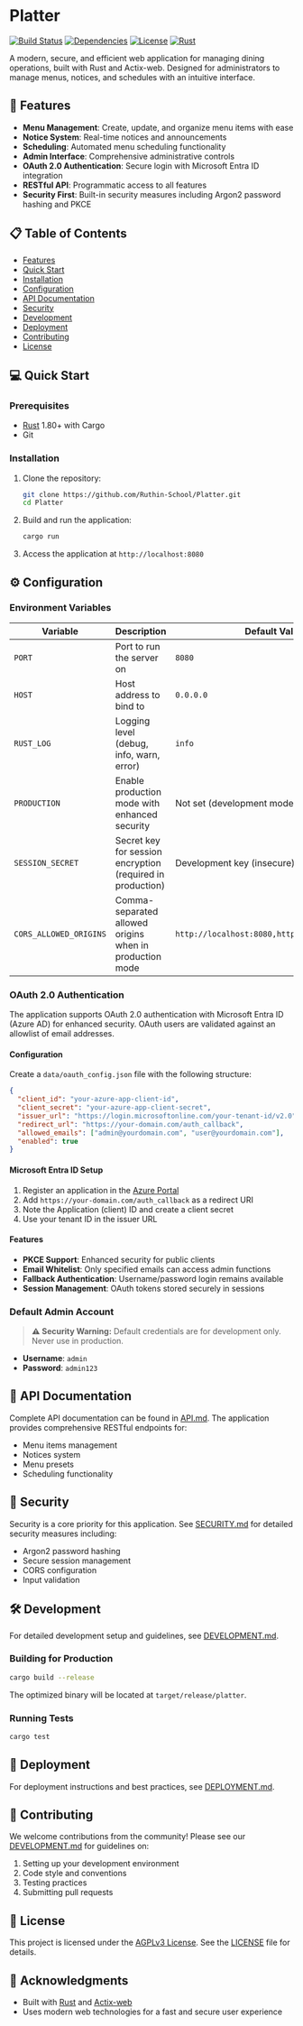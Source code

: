 # Platter

[![Build Status](https://img.shields.io/badge/build-passing-brightgreen.svg)](https://github.com/Ruthin-School/Platter/actions)
[![Dependencies](https://img.shields.io/badge/dependencies-up%20to%20date-brightgreen.svg)](Cargo.toml)
[![License](https://img.shields.io/badge/license-AGPLv3-blue.svg)](LICENSE)
[![Rust](https://img.shields.io/badge/rust-1.80+-orange.svg)](https://www.rust-lang.org/)

A modern, secure, and efficient web application for managing dining operations, built with Rust and Actix-web. Designed for administrators to manage menus, notices, and schedules with an intuitive interface.

## 🚀 Features

- **Menu Management**: Create, update, and organize menu items with ease
- **Notice System**: Real-time notices and announcements
- **Scheduling**: Automated menu scheduling functionality
- **Admin Interface**: Comprehensive administrative controls
- **OAuth 2.0 Authentication**: Secure login with Microsoft Entra ID integration
- **RESTful API**: Programmatic access to all features
- **Security First**: Built-in security measures including Argon2 password hashing and PKCE

## 📋 Table of Contents

- [Features](#-features)
- [Quick Start](#-quick-start)
- [Installation](#-installation)
- [Configuration](#-configuration)
- [API Documentation](#-api-documentation)
- [Security](#-security)
- [Development](#-development)
- [Deployment](#-deployment)
- [Contributing](#-contributing)
- [License](#-license)

## 💻 Quick Start

### Prerequisites

- [Rust](https://www.rust-lang.org/) 1.80+ with Cargo
- Git

### Installation

1. Clone the repository:

   ```bash
   git clone https://github.com/Ruthin-School/Platter.git
   cd Platter
   ```

2. Build and run the application:

   ```bash
   cargo run
   ```

3. Access the application at `http://localhost:8080`

## ⚙️ Configuration

### Environment Variables

| Variable              | Description                                                                 | Default Value                    |
|-----------------------|-----------------------------------------------------------------------------|----------------------------------|
| `PORT`                | Port to run the server on                                                  | `8080`                           |
| `HOST`                | Host address to bind to                                                    | `0.0.0.0`                        |
| `RUST_LOG`            | Logging level (debug, info, warn, error)                                   | `info`                           |
| `PRODUCTION`          | Enable production mode with enhanced security                              | Not set (development mode)       |
| `SESSION_SECRET`      | Secret key for session encryption (required in production)                 | Development key (insecure)       |
| `CORS_ALLOWED_ORIGINS`| Comma-separated allowed origins when in production mode                     | `http://localhost:8080,http://127.0.0.1:8080` |

### OAuth 2.0 Authentication

The application supports OAuth 2.0 authentication with Microsoft Entra ID (Azure AD) for enhanced security. OAuth users are validated against an allowlist of email addresses.

#### Configuration

Create a `data/oauth_config.json` file with the following structure:

```json
{
  "client_id": "your-azure-app-client-id",
  "client_secret": "your-azure-app-client-secret",
  "issuer_url": "https://login.microsoftonline.com/your-tenant-id/v2.0",
  "redirect_url": "https://your-domain.com/auth_callback",
  "allowed_emails": ["admin@yourdomain.com", "user@yourdomain.com"],
  "enabled": true
}
```

#### Microsoft Entra ID Setup

1. Register an application in the [Azure Portal](https://portal.azure.com/)
2. Add `https://your-domain.com/auth_callback` as a redirect URI
3. Note the Application (client) ID and create a client secret
4. Use your tenant ID in the issuer URL

#### Features

- **PKCE Support**: Enhanced security for public clients
- **Email Whitelist**: Only specified emails can access admin functions
- **Fallback Authentication**: Username/password login remains available
- **Session Management**: OAuth tokens stored securely in sessions

### Default Admin Account

> **⚠️ Security Warning:** Default credentials are for development only. Never use in production.

- **Username**: `admin`
- **Password**: `admin123`

## 📡 API Documentation

Complete API documentation can be found in [API.md](API.md). The application provides comprehensive RESTful endpoints for:
- Menu items management
- Notices system
- Menu presets
- Scheduling functionality

## 🔐 Security

Security is a core priority for this application. See [SECURITY.md](SECURITY.md) for detailed security measures including:
- Argon2 password hashing
- Secure session management
- CORS configuration
- Input validation

## 🛠️ Development

For detailed development setup and guidelines, see [DEVELOPMENT.md](DEVELOPMENT.md).

### Building for Production

```bash
cargo build --release
```

The optimized binary will be located at `target/release/platter`.

### Running Tests

```bash
cargo test
```

## 🚢 Deployment

For deployment instructions and best practices, see [DEPLOYMENT.md](DEPLOYMENT.md).

## 🤝 Contributing

We welcome contributions from the community! Please see our [DEVELOPMENT.md](DEVELOPMENT.md) for guidelines on:

1. Setting up your development environment
2. Code style and conventions
3. Testing practices
4. Submitting pull requests

## 📄 License

This project is licensed under the [AGPLv3 License](LICENSE). See the [LICENSE](LICENSE) file for details.

## 🙏 Acknowledgments

- Built with [Rust](https://www.rust-lang.org/) and [Actix-web](https://actix.rs/)
- Uses modern web technologies for a fast and secure user experience
